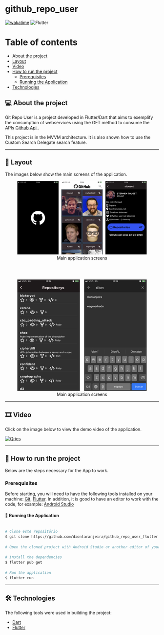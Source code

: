 # github_repo_user
[![wakatime](https://wakatime.com/badge/user/16c43c19-b8cc-47b4-8504-d9db3204dc71/project/36d7b613-903a-4713-a5c5-efb2341159a6.svg)](https://wakatime.com/badge/user/16c43c19-b8cc-47b4-8504-d9db3204dc71/project/36d7b613-903a-4713-a5c5-efb2341159a6)
<img alt="Flutter" src="https://img.shields.io/badge/Flutter-%2302569B.svg?style=for-the-badge&logo=Flutter&logoColor=white" />

Table of contents
=================
<!--ts-->
* [About the project](#-about-the-project)
* [Layout](#-layout)
* [Video](#-Video)
* [How to run the project](#-How-to-run-the-project)
    * [Prerequisites](#prerequisites)
    * [Running the Application](#-Running-the-Application)
* [Technologies](#-technologies)
<!--te-->


## 💻 About the project

<p>Git Repo User is a project developed in Flutter/Dart that aims to exemplify the consumption of webservices using the GET method to consume the APIs <span> <a href="https://api.github.com"> Github Api </a> </span>.</p>   
<p>This project is in the MVVM architecture. It is also shown how to use the Custom Search Delegate search feature.</p>


---

## 🎨 Layout
The images below show the main screens of the application.

<figure align="center">
  <img src="https://raw.githubusercontent.com/dionlaranjeira/github_repo_user_flutter/main/assets/read-me/app1.png" alt="Layout do aplicativo">
  <figcaption>Main application screens</figcaption>
</figure>

<br>
<br>

<figure align="center">
  <img src="https://raw.githubusercontent.com/dionlaranjeira/github_repo_user_flutter/main/assets/read-me/app2.png" alt="Layout do aplicativo">
  <figcaption>Main application screens</figcaption>
</figure>

---
## 🎞 Video
Click on the image below to view the demo video of the application.

<a href="https://youtu.be/j350ij3r0YQ">
         <img alt="Qries" src="https://static.vecteezy.com/ti/vetor-gratis/p3/3399771-youtube-icon-editorial-vector-grátis-vetor.jpg"
         width=320">
      </a>

---
## 🚀 How to run the project
Below are the steps necessary for the App to work.

### Prerequisites

Before starting, you will need to have the following tools installed on your machine:
[Git](https://git-scm.com), [Flutter](https://flutter.dev/docs/get-started/install).
In addition, it is good to have an editor to work with the code, for example: [Android Studio](https://developer.android.com/studio)

#### 🎲 Running the Application

```bash

# Clone este repositório
$ git clone https://github.com/dionlaranjeira/github_repo_user_flutter.git

# Open the cloned project with Android Studio or another editor of your choice

# install the dependencies
$ flutter pub get

# Run the application
$ flutter run


```


---
## 🛠 Technologies

The following tools were used in building the project:

- [Dart](https://dart.dev)
- [Flutter](https://flutter.dev/)